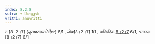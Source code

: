 ```yaml
---
index: 8.2.8
sutra: न ङिसम्बुद्ध्योः
vritti: anuvritti
---
```


न [8।2।7] (लुप्तषष्ठ्यन्तनिर्देश:) 6/1 , लोपः[8।2।7] 1/1 ,  प्रातिपदिक [8।2।7](लुप्तषष्ठ्यन्तनिर्देश:) 6/1, अन्तस्य [8।2।7] 6/1  